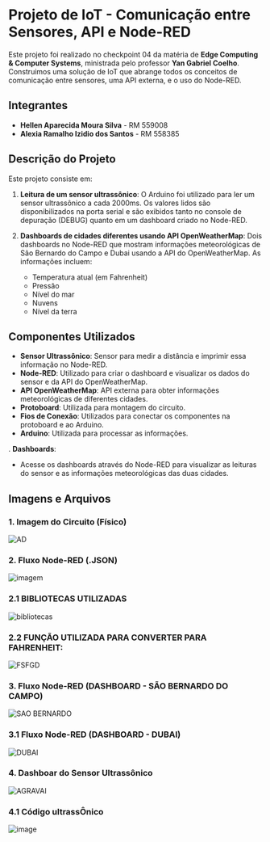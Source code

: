 # Projeto de IoT - Comunicação entre Sensores, API e Node-RED

Este projeto foi realizado no checkpoint 04 da matéria de **Edge Computing & Computer Systems**, ministrada pelo professor **Yan Gabriel Coelho**.
Construimos uma solução de IoT que abrange todos os conceitos de comunicação entre sensores, uma API externa, e o uso do Node-RED. 

## Integrantes

- **Hellen Aparecida Moura Silva** - RM 559008
- **Alexia Ramalho Izidio dos Santos** - RM 558385

## Descrição do Projeto

Este projeto consiste em:
1. **Leitura de um sensor ultrassônico**: O Arduino foi utilizado para ler um sensor ultrassônico a cada 2000ms. Os valores lidos são disponibilizados na porta serial e são exibidos tanto no console de depuração (DEBUG) quanto em um dashboard criado no Node-RED.
   
2. **Dashboards de cidades diferentes usando API OpenWeatherMap**: Dois dashboards no Node-RED que mostram informações meteorológicas de São Bernardo do Campo e Dubai usando a API do OpenWeatherMap. As informações incluem:
   - Temperatura atual (em Fahrenheit)
   - Pressão
   - Nível do mar
   - Nuvens
   - Nível da terra

## Componentes Utilizados

- **Sensor Ultrassônico**: Sensor para medir a distância e imprimir essa informação no Node-RED.
- **Node-RED**: Utilizado para criar o dashboard e visualizar os dados do sensor e da API do OpenWeatherMap.
- **API OpenWeatherMap**: API externa para obter informações meteorológicas de diferentes cidades.
- **Protoboard**: Utilizada para montagem do circuito.
- **Fios de Conexão**: Utilizados para conectar os componentes na protoboard e ao Arduino.
- **Arduino**: Utilizada para processar as informações.

. **Dashboards**:
   - Acesse os dashboards através do Node-RED para visualizar as leituras do sensor e as informações meteorológicas das duas cidades.

## Imagens e Arquivos

### 1. Imagem do Circuito (Físico)

![AD](https://github.com/user-attachments/assets/af1d4369-a9dc-4df2-a784-d93abb371ba5)

### 2. Fluxo Node-RED (.JSON)

![imagem](https://github.com/user-attachments/assets/de595fe5-99e7-4f71-8ec3-147d4893da31)

### 2.1 BIBLIOTECAS UTILIZADAS 
![bibliotecas](https://github.com/user-attachments/assets/dc859414-88c4-4fc1-9f80-6fa76d80f267)

### 2.2 FUNÇÃO UTILIZADA PARA CONVERTER PARA FAHRENHEIT:
![FSFGD](https://github.com/user-attachments/assets/7d592349-e333-42b0-9d58-870f49c9c68a)


### 3. Fluxo Node-RED (DASHBOARD - SÃO BERNARDO DO CAMPO)
![SAO BERNARDO](https://github.com/user-attachments/assets/767de49e-e82e-41f4-a247-f7cb6a13a010)

### 3.1 Fluxo Node-RED (DASHBOARD - DUBAI)
![DUBAI](https://github.com/user-attachments/assets/9b9a941f-17ff-4d31-8577-dc22231135a9)



### 4. Dashboar do Sensor Ultrassônico

![AGRAVAI](https://github.com/user-attachments/assets/9e62547d-c5b0-449d-adb6-6fb3376dd4ef)


### 4.1 Código ultrassÔnico 

![image](https://github.com/user-attachments/assets/d830e8dd-5c8c-4279-9aa5-975da5a0823e)

